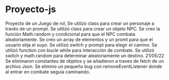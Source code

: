 # Proyecto-js
Proyecto de un Juego de rol,
Se utilizó class para crear un personaje a través de un prompt.
Se utilizó class para crear un objeto NPC.
Se creo la función Math.random y condicional para que el NPC combata aleatoriamente.
Se creo un array de elementos y un promt para que el usuario elija el suyo.
Se utilizó switch y prompt para elegir el camino.
Se utilizó function con bucle while para interacción de combate.
Se utilizó switch y math.random para determinar aleatoriamente un destino.
21/05/22
Se eliminaron constantes de objetos y se añadieron a traves de fetch de un archivo Json.
Se elimino un pequeño bug con removeEventListener donde al entrar en combate seguia caminando.
